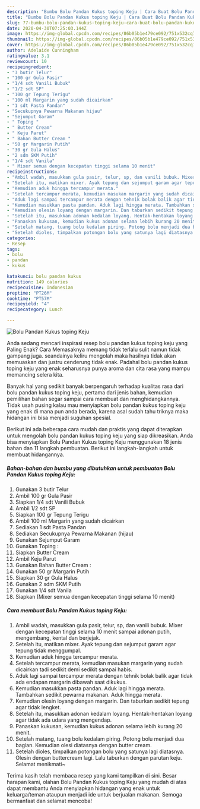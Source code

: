 ```yaml
---
description: "Bumbu Bolu Pandan Kukus toping Keju | Cara Buat Bolu Pandan Kukus toping Keju Yang Menggugah Selera"
title: "Bumbu Bolu Pandan Kukus toping Keju | Cara Buat Bolu Pandan Kukus toping Keju Yang Menggugah Selera"
slug: 77-bumbu-bolu-pandan-kukus-toping-keju-cara-buat-bolu-pandan-kukus-toping-keju-yang-menggugah-selera
date: 2020-04-30T07:25:03.144Z
image: https://img-global.cpcdn.com/recipes/86b05b1e479ce092/751x532cq70/bolu-pandan-kukus-toping-keju-foto-resep-utama.jpg
thumbnail: https://img-global.cpcdn.com/recipes/86b05b1e479ce092/751x532cq70/bolu-pandan-kukus-toping-keju-foto-resep-utama.jpg
cover: https://img-global.cpcdn.com/recipes/86b05b1e479ce092/751x532cq70/bolu-pandan-kukus-toping-keju-foto-resep-utama.jpg
author: Adelaide Cunningham
ratingvalue: 3.1
reviewcount: 10
recipeingredient:
- "3 butir Telur"
- "100 gr Gula Pasir"
- "1/4 sdt Vanili Bubuk"
- "1/2 sdt SP"
- "100 gr Tepung Terigu"
- "100 ml Margarin yang sudah dicairkan"
- "1 sdt Pasta Pandan"
- "Secukupnya Pewarna Makanan hijau"
- "Sejumput Garam"
- " Toping "
- " Butter Cream"
- " Keju Parut"
- " Bahan Butter Cream "
- "50 gr Margarin Putih"
- "30 gr Gula Halus"
- "2 sdm SKM Putih"
- "1/4 sdt Vanila"
- " Mixer semua dengan kecepatan tinggi selama 10 menit"
recipeinstructions:
- "Ambil wadah, masukkan gula pasir, telur, sp, dan vanili bubuk. Mixer dengan kecepatan tinggi selama 10 menit sampai adonan putih, mengembang, kental dan berjejak."
- "Setelah itu, matikan mixer. Ayak tepung dan sejumput garam agar tepung tidak menggumpal."
- "Kemudian aduk hingga tercampur merata."
- "Setelah tercampur merata, kemudian masukan margarin yang sudah dicairkan tadi sedikit demi sedikit sampai habis."
- "Aduk lagi sampai tercampur merata dengan tehnik bolak balik agar tidak ada endapan margarin dibawah saat dikukus."
- "Kemudian masukkan pasta pandan. Aduk lagi hingga merata. Tambahkan sedikit pewarna makanan. Aduk hingga merata."
- "Kemudian olesin loyang dengan margarin. Dan taburkan sedikit tepung agar tidak lengket."
- "Setelah itu, masukkan adonan kedalam loyang. Hentak-hentakan loyang agar tidak ada udara yang mengendap."
- "Panaskan kukusan, kemudian kukus adonan selama lebih kurang 20 menit."
- "Setelah matang, tuang bolu kedalam piring. Potong bolu menjadi dua bagian. Kemudian olesi diatasnya dengan butter cream."
- "Setelah dioles, timpalkan potongan bolu yang satunya lagi diatasnya. Olesin dengan buttercream lagi. Lalu taburkan dengan parutan keju. Selamat menikmati~"
categories:
- Resep
tags:
- bolu
- pandan
- kukus

katakunci: bolu pandan kukus 
nutrition: 149 calories
recipecuisine: Indonesian
preptime: "PT26M"
cooktime: "PT57M"
recipeyield: "4"
recipecategory: Lunch

---
```



![Bolu Pandan Kukus toping Keju](https://img-global.cpcdn.com/recipes/86b05b1e479ce092/751x532cq70/bolu-pandan-kukus-toping-keju-foto-resep-utama.jpg)

Anda sedang mencari inspirasi resep bolu pandan kukus toping keju yang Paling Enak? Cara Memasaknya memang tidak terlalu sulit namun tidak gampang juga. seandainya keliru mengolah maka hasilnya tidak akan memuaskan dan justru cenderung tidak enak. Padahal bolu pandan kukus toping keju yang enak seharusnya punya aroma dan cita rasa yang mampu memancing selera kita.



Banyak hal yang sedikit banyak berpengaruh terhadap kualitas rasa dari bolu pandan kukus toping keju, pertama dari jenis bahan, kemudian pemilihan bahan segar sampai cara membuat dan menghidangkannya. Tidak usah pusing kalau mau menyiapkan bolu pandan kukus toping keju yang enak di mana pun anda berada, karena asal sudah tahu triknya maka hidangan ini bisa menjadi suguhan spesial.


Berikut ini ada beberapa cara mudah dan praktis yang dapat diterapkan untuk mengolah bolu pandan kukus toping keju yang siap dikreasikan. Anda bisa menyiapkan Bolu Pandan Kukus toping Keju menggunakan 18 jenis bahan dan 11 langkah pembuatan. Berikut ini langkah-langkah untuk membuat hidangannya.

<!--inarticleads1-->

##### Bahan-bahan dan bumbu yang dibutuhkan untuk pembuatan Bolu Pandan Kukus toping Keju:

1. Gunakan 3 butir Telur
1. Ambil 100 gr Gula Pasir
1. Siapkan 1/4 sdt Vanili Bubuk
1. Ambil 1/2 sdt SP
1. Siapkan 100 gr Tepung Terigu
1. Ambil 100 ml Margarin yang sudah dicairkan
1. Sediakan 1 sdt Pasta Pandan
1. Sediakan Secukupnya Pewarna Makanan (hijau)
1. Gunakan Sejumput Garam
1. Gunakan  Toping :
1. Siapkan  Butter Cream
1. Ambil  Keju Parut
1. Gunakan  Bahan Butter Cream :
1. Gunakan 50 gr Margarin Putih
1. Siapkan 30 gr Gula Halus
1. Gunakan 2 sdm SKM Putih
1. Gunakan 1/4 sdt Vanila
1. Siapkan  (Mixer semua dengan kecepatan tinggi selama 10 menit)




<!--inarticleads2-->

##### Cara membuat Bolu Pandan Kukus toping Keju:

1. Ambil wadah, masukkan gula pasir, telur, sp, dan vanili bubuk. Mixer dengan kecepatan tinggi selama 10 menit sampai adonan putih, mengembang, kental dan berjejak.
1. Setelah itu, matikan mixer. Ayak tepung dan sejumput garam agar tepung tidak menggumpal.
1. Kemudian aduk hingga tercampur merata.
1. Setelah tercampur merata, kemudian masukan margarin yang sudah dicairkan tadi sedikit demi sedikit sampai habis.
1. Aduk lagi sampai tercampur merata dengan tehnik bolak balik agar tidak ada endapan margarin dibawah saat dikukus.
1. Kemudian masukkan pasta pandan. Aduk lagi hingga merata. Tambahkan sedikit pewarna makanan. Aduk hingga merata.
1. Kemudian olesin loyang dengan margarin. Dan taburkan sedikit tepung agar tidak lengket.
1. Setelah itu, masukkan adonan kedalam loyang. Hentak-hentakan loyang agar tidak ada udara yang mengendap.
1. Panaskan kukusan, kemudian kukus adonan selama lebih kurang 20 menit.
1. Setelah matang, tuang bolu kedalam piring. Potong bolu menjadi dua bagian. Kemudian olesi diatasnya dengan butter cream.
1. Setelah dioles, timpalkan potongan bolu yang satunya lagi diatasnya. Olesin dengan buttercream lagi. Lalu taburkan dengan parutan keju. Selamat menikmati~




Terima kasih telah membaca resep yang kami tampilkan di sini. Besar harapan kami, olahan Bolu Pandan Kukus toping Keju yang mudah di atas dapat membantu Anda menyiapkan hidangan yang enak untuk keluarga/teman ataupun menjadi ide untuk berjualan makanan. Semoga bermanfaat dan selamat mencoba!
